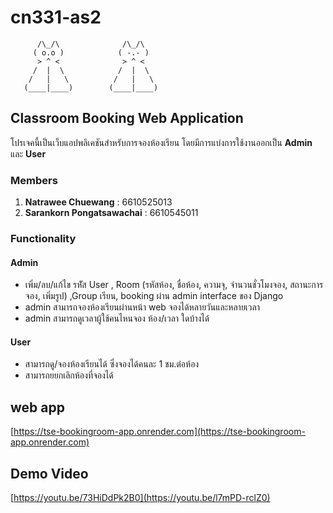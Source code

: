 # cn331-as2

```
      /\_/\              /\_/\         
     ( o.o )            ( -.- )        
      > ^ <              > ^ <
     /  |  \            /  |  \
    /   |   \          /   |   \
   (____|____)        (____|____)
```

## Classroom Booking Web Application

โปรเจคนี้เป็นเว็บแอปพลิเคชันสำหรับการจองห้องเรียน โดยมีการแบ่งการใช้งานออกเป็น **Admin** และ **User**

### Members
1. **Natrawee Chuewang** : 6610525013  
2. **Sarankorn Pongatsawachai** : 6610545011  

### Functionality

#### Admin
- เพิ่ม/ลบ/แก้ไข รหััส User , Room (รหัสห้อง, ชื่อห้อง, ความจุ, จำนวนชั่วโมงจอง, สถานะการจอง, เพิ่มรูป) ,Group เรียน, booking ผ่าน admin interface ของ Django
- admin สามารถจองห้องเรียนผ่านหน้า web จองได้หลายวันและหลายเวลา
- admin สามารถดูเวลาผู้ใช้คนไหนจอง ห้อง/เวลา ใดบ้างได้

#### User
- สามารถดู/จองห้องเรียนได้ ซึ่งจองได้คนละ 1 ชม.ต่อห้อง 
- สามารถยยกเลิกห้องที่จองได้

## web app 
[https://tse-bookingroom-app.onrender.com](https://tse-bookingroom-app.onrender.com)
## Demo Video
[https://youtu.be/73HiDdPk2B0](https://youtu.be/l7mPD-rclZ0)
